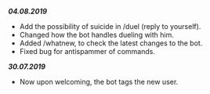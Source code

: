 ***04.08.2019*** 
- Add the possibility of suicide in /duel (reply to yourself).
- Changed how the bot handles dueling with him.
- Added /whatnew, to check the latest changes to the bot.
- Fixed bug for antispammer of commands.

***30.07.2019***  
- Now upon welcoming, the bot tags the new user.